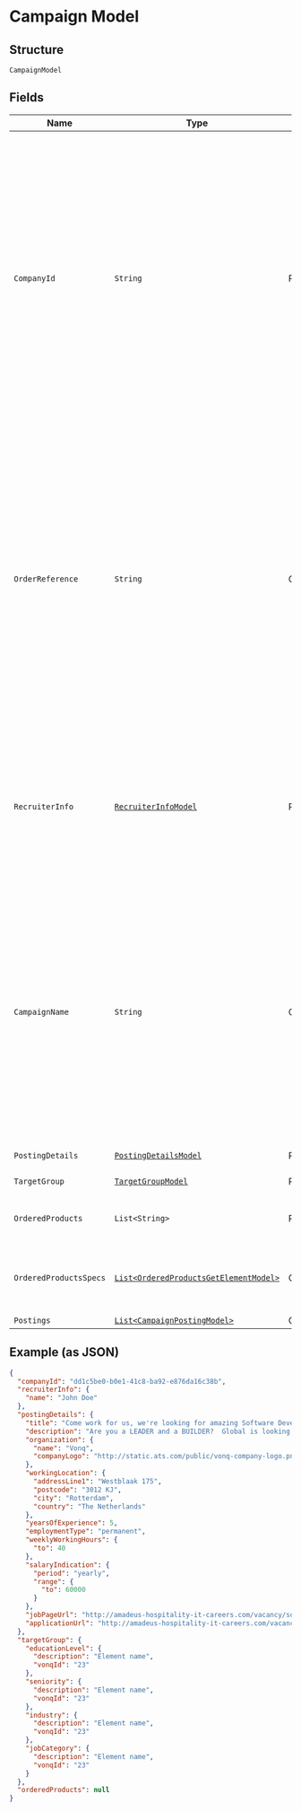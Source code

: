
# Campaign Model

## Structure

`CampaignModel`

## Fields

| Name | Type | Tags | Description | Getter | Setter |
|  --- | --- | --- | --- | --- | --- |
| `CompanyId` | `String` | Required | A vendor-related unique identification for the Company that's making the order. Doesn't affect the<br>order process at all, but provides a method for later filtering by this identification. It's also<br>used when creating a unified report of Campaign orders made in a period of time. | String getCompanyId() | setCompanyId(String companyId) |
| `OrderReference` | `String` | Optional | A vendor-related Reference number for the order. This could be a PO number or an Invoice number.<br>Doesn't affect the order process at all, but provides a way for the ATS to identify the specific<br>order for their internal billing process<br>Maximum length of this field is 80 symbols | String getOrderReference() | setOrderReference(String orderReference) |
| `RecruiterInfo` | [`RecruiterInfoModel`](../../doc/models/recruiter-info-model.md) | Required | Recruiter is the user creating the campaign and you may want to use this to provide filtering by recruiter for groups sharing an account. | RecruiterInfoModel getRecruiterInfo() | setRecruiterInfo(RecruiterInfoModel recruiterInfo) |
| `CampaignName` | `String` | Optional | Campaign name as it's going to be listed. Doesn't have to resemble the Posting Title.<br>For example, the Campaign name could be **Software Development Manager** while the Posting<br>title could be **Want to lead a Team of Software Developers? Join us** | String getCampaignName() | setCampaignName(String campaignName) |
| `PostingDetails` | [`PostingDetailsModel`](../../doc/models/posting-details-model.md) | Required | - | PostingDetailsModel getPostingDetails() | setPostingDetails(PostingDetailsModel postingDetails) |
| `TargetGroup` | [`TargetGroupModel`](../../doc/models/target-group-model.md) | Required | - | TargetGroupModel getTargetGroup() | setTargetGroup(TargetGroupModel targetGroup) |
| `OrderedProducts` | `List<String>` | Required | A list of the Products selected by the user. | List<String> getOrderedProducts() | setOrderedProducts(List<String> orderedProducts) |
| `OrderedProductsSpecs` | [`List<OrderedProductsGetElementModel>`](../../doc/models/ordered-products-get-element-model.md) | Optional | This part contains information of the ordered products. | List<OrderedProductsGetElementModel> getOrderedProductsSpecs() | setOrderedProductsSpecs(List<OrderedProductsGetElementModel> orderedProductsSpecs) |
| `Postings` | [`List<CampaignPostingModel>`](../../doc/models/campaign-posting-model.md) | Optional | - | List<CampaignPostingModel> getPostings() | setPostings(List<CampaignPostingModel> postings) |

## Example (as JSON)

```json
{
  "companyId": "dd1c5be0-b0e1-41c8-ba92-e876da16c38b",
  "recruiterInfo": {
    "name": "John Doe"
  },
  "postingDetails": {
    "title": "Come work for us, we're looking for amazing Software Developers",
    "description": "Are you a LEADER and a BUILDER?  Global is looking for individuals who are dynamic, sales-oriented, and who want to control their destiny.  With a full training programme and consistent support, Global will provide you with the tools to excel in this very lucrative business.",
    "organization": {
      "name": "Vonq",
      "companyLogo": "http://static.ats.com/public/vonq-company-logo.png"
    },
    "workingLocation": {
      "addressLine1": "Westblaak 175",
      "postcode": "3012 KJ",
      "city": "Rotterdam",
      "country": "The Netherlands"
    },
    "yearsOfExperience": 5,
    "employmentType": "permanent",
    "weeklyWorkingHours": {
      "to": 40
    },
    "salaryIndication": {
      "period": "yearly",
      "range": {
        "to": 60000
      }
    },
    "jobPageUrl": "http://amadeus-hospitality-it-careers.com/vacancy/software-development-manager-breda",
    "applicationUrl": "http://amadeus-hospitality-it-careers.com/vacancy/software-development-manager-breda/apply"
  },
  "targetGroup": {
    "educationLevel": {
      "description": "Element name",
      "vonqId": "23"
    },
    "seniority": {
      "description": "Element name",
      "vonqId": "23"
    },
    "industry": {
      "description": "Element name",
      "vonqId": "23"
    },
    "jobCategory": {
      "description": "Element name",
      "vonqId": "23"
    }
  },
  "orderedProducts": null
}
```

